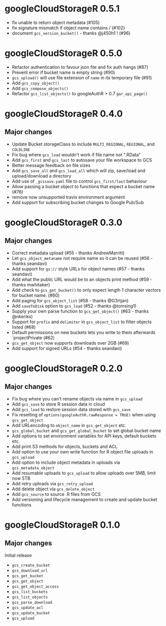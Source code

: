 # googleCloudStorageR 0.5.1

* fix unable to return object metadata (#105)
* fix signature mismatch if object name contains / (#102)
* document `gcs_version_bucket()` - thanks @j450h1 ! (#96)

# googleCloudStorageR 0.5.0

* Refactor authentication to favour json file and fix auth hangs (#87)
* Prevent error if bucket name is empty string (#90)
* `gcs_upload()` will use file extension of `name` in its temporary file (#91)
* Add `gcs_copy_object()`
* Add `gcs_compose_objects()`
* Refactor `gcs_list_objects()` to googleAuthR > 0.7 `gar_api_page()`

# googleCloudStorageR 0.4.0

## Major changes

* Update Bucket storageClass to include `MULTI_REGIONAL`, `REGIONAL`, and `COLDLINE`
* Fix bug where `gcs_load` wouldn't work if file name not ".RData"
* Add `gcs_first` and `gcs_last` to autosave your file workspace to GCS
* Better message feedback on file sizes
* Add `gcs_save_all` and `gcs_load_all` which will zip, save/load and upload/download a directory
* Add use of `_gcssave.yaml` file to control `gcs_first/last` behaviour
* Allow passing a bucket object to functions that expect a bucket name (#76)
* remove now unsupported travis environment argument
* Add support for subscribing bucket changes to Google Pub/Sub

# googleCloudStorageR 0.3.0

## Major changes

* Correct metadata upload (#55 - thanks AndrewMarritt)
* Let `gcs_object_metaname` not require name so it can be reused (#56 - thanks seandavi)
* Add support for `gs://` style URLs for object names (#57 - thanks seandavi)
* Add what the public URL would be to an objects print method (#59 - thanks mwhitaker)
* Add check to `gcs_get_bucket()` to only expect length 1 character vectors for bucket name. (#60)
* Add paging for `gcs_object_list` (#58 - thanks @G3rtjan)
* Add `saveToDisk` option to `gcs_load` (#52 - thanks @tomsing1)
* Supply your own parse function to `gcs_get_object()` (#63 - thanks @nkeriks)
* Support for `prefix` and `delimiter` in `gcs_object_list` to filter objects listed (#68)
* Default permissions on new buckets lets you write to them afterwards `projectPrivate (#62)
* `gcs_get_object` now supports downloads over 2GB (#69)
* Add support for signed URLs (#54 - thanks seandavi)

# googleCloudStorageR 0.2.0

## Major changes

* Fix bug where you can't rename objects via name in `gcs_upload`
* Add `gcs_save` to store R session data in cloud
* Add `gcs_load` to restore session data stored with `gcs_save`
* Fix resetting of `options(googleAuthR.rawResponse = TRUE)` when using `gcs_get_object`
* Add URLencoding to `object_name` in `gcs_get_object` etc.
* `gcs_global_bucket` and `gcs_get_global_bucket` to set global bucket name
* Add options to set environment variables for API keys, default buckets etc.
* Add print S3 methods for objects, buckets and ACL
* Add option to use your own write function for R object file uploads in `gcs_upload`
* Add option to include object metadata in uploads via `gcs_metadata_object`
* Add resumable uploads to `gcs_upload` to allow uploads over 5MB, limit now 5TB
* Add retry uploads via `gcs_retry_upload`
* Add delete object via `gcs_delete_object`
* Add `gcs_source` to source .R files from GCS
* Add versioning and lifecycle management to create and update bucket functions

# googleCloudStorageR 0.1.0

## Major changes

Initial release

* `gcs_create_bucket`
* `gcs_download_url`
* `gcs_get_bucket`
* `gcs_get_object`
* `gcs_get_object_access`
* `gcs_list_buckets`
* `gcs_list_objects`
* `gcs_parse_download`
* `gcs_update_acl`
* `gcs_update_bucket`
* `gcs_upload`



